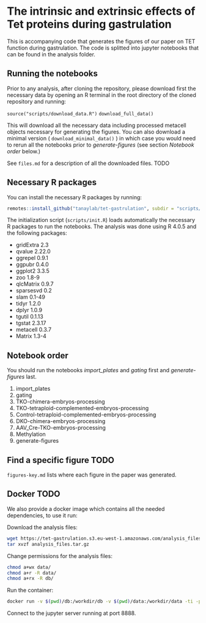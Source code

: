 
# The intrinsic and extrinsic effects of Tet proteins during gastrulation

<!-- badges: start -->
<!-- badges: end -->

This is accompanying code that generates the figures of our paper on TET function during gastrulation. The code is splitted into jupyter notebooks that can be found in the analysis folder.

## Running the notebooks

Prior to any analysis, after cloning the repository, please download first the necessary data by opening an R terminal in the root directory of the cloned repository and running:

`source("scripts/download_data.R")`
`download_full_data()`

This will download all the necessary data including processed metacell objects necessary for generating the figures. You can also download a minimal version ( `download_minimal_data()` ) in which case you would need to rerun all the notebooks prior to _generate-figures_ (see section *Notebook order* below.)

See `files.md` for a description of all the downloaded files. TODO


## Necessary R packages

You can install the necessary R packages by running:

```r
remotes::install_github("tanaylab/tet-gastrulation", subdir = "scripts/tet.gastru")
```

The initialization script (`scripts/init.R`) loads automatically the necessary R packages to run the notebooks. The analysis was done using R 4.0.5 and the following packages:

- gridExtra 2.3
- qvalue 2.22.0
- ggrepel 0.9.1
- ggpubr 0.4.0   
- ggplot2 3.3.5
- zoo 1.8-9
- qlcMatrix 0.9.7
- sparsesvd 0.2  
- slam 0.1-49
- tidyr 1.2.0
- dplyr 1.0.9
- tgutil 0.1.13  
- tgstat 2.3.17
- metacell 0.3.7
- Matrix 1.3-4

## Notebook order 

You should run the notebooks _import_plates_ and _gating_ first and _generate-figures_ last.

1. import_plates
2. gating
3. TKO-chimera-embryos-processing
4. TKO-tetraploid-complemented-embryos-processing
5. Control-tetraploid-complemented-embryos-processing
6. DKO-chimera-embryos-processing
7. AAV_Cre-TKO-embryos-processing
8. Methylation
9. generate-figures

## Find a specific figure TODO

`figures-key.md` lists where each figure in the paper was generated. 

## Docker TODO

We also provide a docker image which contains all the needed dependencies, to use it run:

Download the analysis files: 

```bash
wget https://tet-gastrulation.s3.eu-west-1.amazonaws.com/analysis_files.tar.gz
tar xvzf analysis_files.tar.gz
```

Change permissions for the analysis files:

```bash
chmod a+wx data/
chmod a+r -R data/
chmod a+rx -R db/
```

Run the container:

```bash
docker run -v $(pwd)/db:/workdir/db -v $(pwd)/data:/workdir/data -ti -p 8888:8888 tanaylab/tet-gastrulation
```

Connect to the jupyter server running at port 8888.



